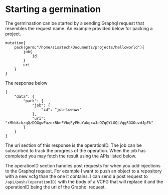 # Starting a germination
The germinastion can be started by a sending Graphql request that resembles the request name. An example provided below for packing a project.

	mutation{
		pack(germ:"/home/sisatech/Documents/projects/helloworld"){
            job{
                id
            }
            uri
	    }
	}

The response below

    {
        "data": {
            "pack": {
                "job": {
                    "id": "job-townwv"
                },
                "uri": "rMhbkikzqQzDQGgwFuzorBbnFVbqEyFHuYakgxwJcQZqQYLGQLVqgSGXOuvdJpEk"
            }
        }
    }

The uri section of this response is the operationID. The job can be subscribed to track the progress of the operation. When the job has completed you may fetch the result using the APIs listed below.

The operationID section handles post requests for when you add injections to the Graphql request. For example I want to push an object to a repository with a new vcfg than the one it contains. I can send a post request to `/api/push/(operationID)` with the body of a VCFG that will replace it and the operationID being the uri of the Graphql request.